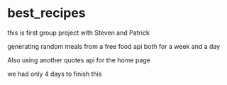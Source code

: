 # best_recipes

this is first group project with Steven and Patrick 

generating random meals from a free food api both for a week and a day

Also using another quotes api for the home page

we had only 4 days to finish this 

